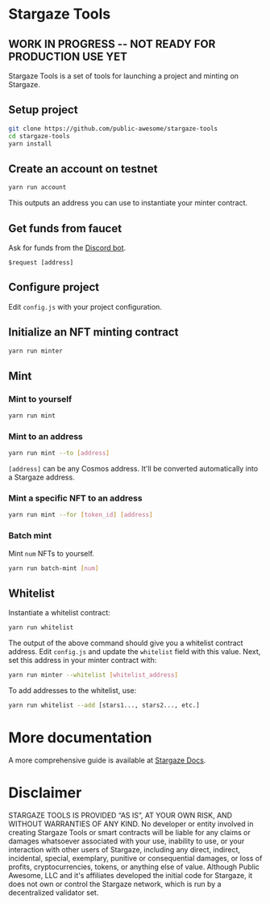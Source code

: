 # Stargaze Tools

## WORK IN PROGRESS -- NOT READY FOR PRODUCTION USE YET

Stargaze Tools is a set of tools for launching a project and minting on Stargaze.

## Setup project

```sh
git clone https://github.com/public-awesome/stargaze-tools
cd stargaze-tools
yarn install
```

## Create an account on testnet

```sh
yarn run account
```

This outputs an address you can use to instantiate your minter contract.

## Get funds from faucet

Ask for funds from the [Discord bot](https://discord.gg/EUpDph5k).

```
$request [address]
```

## Configure project

Edit `config.js` with your project configuration.

## Initialize an NFT minting contract

```sh
yarn run minter
```

## Mint

### Mint to yourself

```sh
yarn run mint
```

### Mint to an address

```sh
yarn run mint --to [address]
```

`[address]` can be any Cosmos address. It'll be converted automatically into a Stargaze address.

### Mint a specific NFT to an address

```sh
yarn run mint --for [token_id] [address]
```

### Batch mint

Mint `num` NFTs to yourself.

```sh
yarn run batch-mint [num]
```

## Whitelist

Instantiate a whitelist contract:

```sh
yarn run whitelist
```

The output of the above command should give you a whitelist contract address. Edit `config.js` and update the `whitelist` field with this value. Next, set this address in your minter contract with:

```sh
yarn run minter --whitelist [whitelist_address]
```

To add addresses to the whitelist, use:

```sh
yarn run whitelist --add [stars1..., stars2..., etc.]
```

# More documentation

A more comprehensive guide is available at [Stargaze Docs](https://docs.stargaze.zone/guides/readme).

# Disclaimer

STARGAZE TOOLS IS PROVIDED “AS IS”, AT YOUR OWN RISK, AND WITHOUT WARRANTIES OF ANY KIND. No developer or entity involved in creating Stargaze Tools or smart contracts will be liable for any claims or damages whatsoever associated with your use, inability to use, or your interaction with other users of Stargaze, including any direct, indirect, incidental, special, exemplary, punitive or consequential damages, or loss of profits, cryptocurrencies, tokens, or anything else of value. Although Public Awesome, LLC and it's affiliates developed the initial code for Stargaze, it does not own or control the Stargaze network, which is run by a decentralized validator set.
